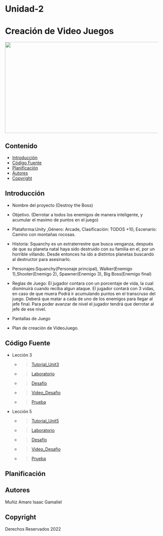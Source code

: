 # Unidad-2
# Creación de Video Juegos
<p align="center">
    <img src="https://sites.google.com/site/ticiitarraga/_/rsrc/1518689026653/2--unity-desarrollo-de-videojuegos/videojuegos-unity-3d-ATCONMASFUTURO17-18.png" alt="Logo" width=1200 height=300>

  <p align="center">
  
  </p>
</p>

## Contenido

- [Introducción](#introducción)
- [Código Fuente](#código-fuente)
- [Planificación](#planificación)
- [Autores](#autores)
- [Copyright](#copyright)


## Introducción

- Nombre del proyecto (Destroy the Boss)
- Objetivo. (Derrotar a todos los enemigos de manera inteligente, y acumular el maximo de puntos en el juego)
- Plataforma:Unity ,Género: Arcade, Clasificación: TODOS +10, Escenario: Camino con montañas rocosas.
- Historia: Squanchy es un extraterrestre que busca venganza, después de que su planeta natal haya sido destruido con su familia en el, por un horrible villando. Desde entonces ha ido a distintos planetas buscando al destructor para asesinarlo.
- Personajes:Squanchy(Personaje principal), Walker(Enemigo 1),Shooter(Enemigo 2), Spawner(Enemigo 3), Big Boss(Enemigo final)
- Reglas de Juego: El jugador contara con un porcentaje de vida, la cual disminuirá cuando reciba algun ataque. El jugador contará con 3 vidas, en caso de que muera     Podrá ir acumulando puntos en el transcruso del juego. Deberá que matar a cada de uno de los enemigos para llegar al jefe final. Para poder avanzar de nivel  el jugador tendrá que derrotar al jefe de ese nivel. 

- Pantallas de Juego
- Plan de creación de VideoJuego.
## Código Fuente

* Lección 3
  * > [Tutorial_Unit3](https://github.com/UnityIsaacGamaliel/Unidad-2/blob/main/Leccion3/Leccion3.unitypackage)
  * > [Laboratorio](https://github.com/UnityIsaacGamaliel/Unidad-2/blob/main/Leccion3/Laboratorio3.unitypackage)
  * > [Desafío](https://github.com/UnityIsaacGamaliel/Unidad-2/blob/main/Leccion3/Desafio3.unitypackage)
  * > [Video_Desafio](https://github.com/UnityIsaacGamaliel/Unidad-2/blob/main/Leccion3/Challenge3.mp4)
  * > [Prueba](https://github.com/UnityIsaacGamaliel/Unidad-2/blob/main/Leccion3/Quiz%203.png)
* Lección 5
  * > [Tutorial_Unit5](https://github.com/UnityIsaacGamaliel/Unidad-2/blob/main/Leccion5/Leccion5.unitypackage)
  * > [Laboratorio](https://github.com/UnityIsaacGamaliel/Unidad-2/blob/main/Leccion5/Lab5.unitypackage)
  * > [Desafío](https://github.com/UnityIsaacGamaliel/Unidad-2/blob/main/Leccion5/Challange5.unitypackage)
  * > [Video_Desafio](https://github.com/UnityIsaacGamaliel/Unidad-2/blob/main/Leccion5/Reto5.mp4)
  * > [Prueba](https://github.com/UnityIsaacGamaliel/Unidad-2/blob/main/Leccion5/Quiz%205.png)

## Planificación


## Autores
Muñiz Amaro Isaac Gamaliel

## Copyright
Derechos Reservados 2022


